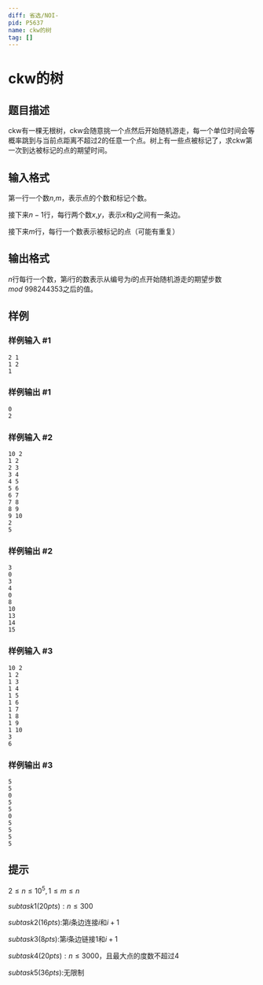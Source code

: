 ```yaml
---
diff: 省选/NOI-
pid: P5637
name: ckw的树
tag: []
---
```

# ckw的树
## 题目描述

ckw有一棵无根树，ckw会随意挑一个点然后开始随机游走，每一个单位时间会等概率跳到与当前点距离不超过$2$的任意一个点。树上有一些点被标记了，求ckw第一次到达被标记的点的期望时间。

## 输入格式

第一行一个数$n$,$m$，表示点的个数和标记个数。

接下来$n-1$行，每行两个数$x$,$y$，表示$x$和$y$之间有一条边。

接下来$m$行，每行一个数表示被标记的点（可能有重复）

## 输出格式

$n$行每行一个数，第$i$行的数表示从编号为$i$的点开始随机游走的期望步数$mod\ 998244353$之后的值。

## 样例

### 样例输入 #1
```
2 1
1 2
1
```
### 样例输出 #1
```
0
2
```
### 样例输入 #2
```
10 2
1 2
2 3
3 4
4 5
5 6
6 7
7 8
8 9
9 10
2
5
```
### 样例输出 #2
```
3
0
3
4
0
8
10
13
14
15
```
### 样例输入 #3
```
10 2
1 2
1 3
1 4
1 5
1 6
1 7
1 8
1 9  
1 10
3
6
```
### 样例输出 #3
```
5
5
0
5
5
0
5
5
5
5
```
## 提示

$2 \le n\le 10^5,1\le m \le n$

$subtask1(20pts):n\le 300$

$subtask2(16pts):$第$i$条边连接$i$和$i+1$

$subtask3(8pts):$第$i$条边链接$1$和$i+1$

$subtask4(20pts):n\le 3000$，且最大点的度数不超过$4$

$subtask5(36pts):$无限制
